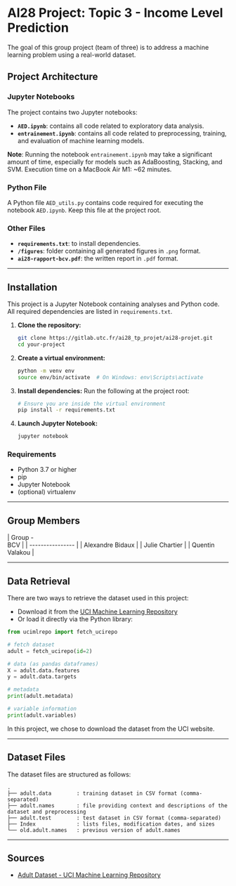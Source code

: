 # AI28 Project: Topic 3 - Income Level Prediction

The goal of this group project (team of three) is to address a machine learning problem using a real-world dataset.

## Project Architecture

### Jupyter Notebooks

The project contains two Jupyter notebooks:

- **`AED.ipynb`**: contains all code related to exploratory data analysis.  
- **`entrainement.ipynb`**: contains all code related to preprocessing, training, and evaluation of machine learning models.  

**Note**: Running the notebook `entrainement.ipynb` may take a significant amount of time, especially for models such as AdaBoosting, Stacking, and SVM. Execution time on a MacBook Air M1: ~62 minutes.  

### Python File

A Python file `AED_utils.py` contains code required for executing the notebook `AED.ipynb`. Keep this file at the project root.  

### Other Files

- **`requirements.txt`**: to install dependencies.  
- **`/figures`**: folder containing all generated figures in `.png` format.  
- **`ai28-rapport-bcv.pdf`**: the written report in `.pdf` format.  

---

## Installation

This project is a Jupyter Notebook containing analyses and Python code.  
All required dependencies are listed in `requirements.txt`.

1. **Clone the repository:**
   ```bash
   git clone https://gitlab.utc.fr/ai28_tp_projet/ai28-projet.git
   cd your-project
   ```

2. **Create a virtual environment:**
   ```bash
   python -m venv env
   source env/bin/activate  # On Windows: env\Scripts\activate
   ```

3. **Install dependencies:**
   Run the following at the project root:
   ```bash
   # Ensure you are inside the virtual environment
   pip install -r requirements.txt
   ```

4. **Launch Jupyter Notebook:**
   ```bash
   jupyter notebook
   ```

### Requirements

- Python 3.7 or higher  
- pip  
- Jupyter Notebook  
- (optional) virtualenv  

---

## Group Members

| Group  -  
BCV    |
| ---------------- |
| Alexandre Bidaux |
| Julie Chartier   |
| Quentin Valakou  |

---

## Data Retrieval

There are two ways to retrieve the dataset used in this project:  
- Download it from the [UCI Machine Learning Repository](https://archive.ics.uci.edu/dataset/2/adult)  
- Or load it directly via the Python library:

```python
from ucimlrepo import fetch_ucirepo

# fetch dataset
adult = fetch_ucirepo(id=2)

# data (as pandas dataframes)
X = adult.data.features
y = adult.data.targets

# metadata
print(adult.metadata)

# variable information
print(adult.variables)
```

In this project, we chose to download the dataset from the UCI website.  

---

## Dataset Files

The dataset files are structured as follows:

```
.
├── adult.data        : training dataset in CSV format (comma-separated)
├── adult.names       : file providing context and descriptions of the dataset and preprocessing
├── adult.test        : test dataset in CSV format (comma-separated)
├── Index             : lists files, modification dates, and sizes
└── old.adult.names   : previous version of adult.names
```

---

## Sources

- [Adult Dataset - UCI Machine Learning Repository](https://archive.ics.uci.edu/dataset/2/adult)  

